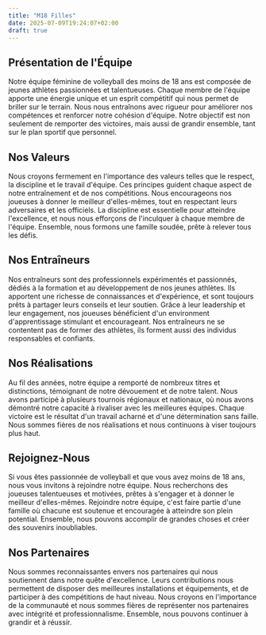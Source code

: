 ```yaml
---
title: "M18 Filles"
date: 2025-07-09T19:24:07+02:00
draft: true
---
```


## Présentation de l'Équipe

Notre équipe féminine de volleyball des moins de 18 ans est composée de jeunes athlètes passionnées et talentueuses. Chaque membre de l'équipe apporte une énergie unique et un esprit compétitif qui nous permet de briller sur le terrain. Nous nous entraînons avec rigueur pour améliorer nos compétences et renforcer notre cohésion d'équipe. Notre objectif est non seulement de remporter des victoires, mais aussi de grandir ensemble, tant sur le plan sportif que personnel.

## Nos Valeurs

Nous croyons fermement en l'importance des valeurs telles que le respect, la discipline et le travail d'équipe. Ces principes guident chaque aspect de notre entraînement et de nos compétitions. Nous encourageons nos joueuses à donner le meilleur d'elles-mêmes, tout en respectant leurs adversaires et les officiels. La discipline est essentielle pour atteindre l'excellence, et nous nous efforçons de l'inculquer à chaque membre de l'équipe. Ensemble, nous formons une famille soudée, prête à relever tous les défis.

## Nos Entraîneurs

Nos entraîneurs sont des professionnels expérimentés et passionnés, dédiés à la formation et au développement de nos jeunes athlètes. Ils apportent une richesse de connaissances et d'expérience, et sont toujours prêts à partager leurs conseils et leur soutien. Grâce à leur leadership et leur engagement, nos joueuses bénéficient d'un environment d'apprentissage stimulant et encourageant. Nos entraîneurs ne se contentent pas de former des athlètes, ils forment aussi des individus responsables et confiants.

## Nos Réalisations

Au fil des années, notre équipe a remporté de nombreux titres et distinctions, témoignant de notre dévouement et de notre talent. Nous avons participé à plusieurs tournois régionaux et nationaux, où nous avons démontré notre capacité à rivaliser avec les meilleures équipes. Chaque victoire est le résultat d'un travail acharné et d'une détermination sans faille. Nous sommes fières de nos réalisations et nous continuons à viser toujours plus haut.

## Rejoignez-Nous

Si vous êtes passionnée de volleyball et que vous avez moins de 18 ans, nous vous invitons à rejoindre notre équipe. Nous recherchons des joueuses talentueuses et motivées, prêtes à s'engager et à donner le meilleur d'elles-mêmes. Rejoindre notre équipe, c'est faire partie d'une famille où chacune est soutenue et encouragée à atteindre son plein potential. Ensemble, nous pouvons accomplir de grandes choses et créer des souvenirs inoubliables.

## Nos Partenaires

Nous sommes reconnaissantes envers nos partenaires qui nous soutiennent dans notre quête d'excellence. Leurs contributions nous permettent de disposer des meilleures installations et équipements, et de participer à des compétitions de haut niveau. Nous croyons en l'importance de la communauté et nous sommes fières de représenter nos partenaires avec intégrité et professionnalisme. Ensemble, nous pouvons continuer à grandir et à réussir.
